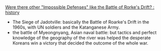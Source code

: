 [Were there other "Impossible Defenses" like the Battle of Rorke's Drift? : history](https://www.reddit.com/r/history/comments/pe0pb7/were_there_other_impossible_defenses_like_the/?utm_medium=android_app&utm_source=share)

* The Siege of Jadotville: basically the Battle of Roarke's Drift in the 1960s, with UN soldiers and the Katanganese Army.
* the battle of Myeongnyang, Asian naval battle: but tactics and perfect knowledge of the geography of the river was helped the desperate Koreans win a victory that decided the outcome of the whole war.